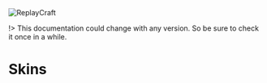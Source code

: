 <img src="Media/logo.webp" alt="ReplayCraft">

!> This documentation could change with any version. So be sure to check it once in a while.
# Skins